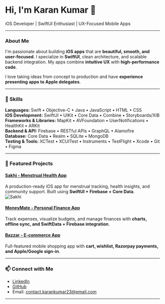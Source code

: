 # Hi, I'm Karan Kumar 👋

iOS Developer | SwiftUI Enthusiast | UX-Focused Mobile Apps

---

### About Me
I'm passionate about building **iOS apps** that are **beautiful, smooth, and user-focused**. I specialize in **SwiftUI**, clean architecture, and scalable backend integration. My apps combine **intuitive UX** with **high-performance code**.  

I love taking ideas from concept to production and have **experience presenting apps to Apple delegates**.

---

### 🚀 Skills
**Languages:** Swift • Objective-C • Java • JavaScript • HTML • CSS  
**iOS Development:** SwiftUI • UIKit • Core Data • Combine • Storyboards/XIB  
**Frameworks & Libraries:** MapKit • AVFoundation • UserNotifications • HealthKit • ARKit  
**Backend & API:** Firebase • RESTful APIs • GraphQL • Alamofire  
**Database:** Core Data • Realm • SQLite • MongoDB  
**Testing & Tools:** XCTest • XCUITest • Instruments • TestFlight • Xcode • Git • Figma  

---

### 📱 Featured Projects
#### [Sakhi - Menstrual Health App](https://apps.apple.com/us/app/sakhi-menstrual-companion/id6747256551)
A production-ready iOS app for menstrual tracking, health insights, and community support. Built using **SwiftUI + Firebase + Core Data**.  
![Sakhi](https://user-images.githubusercontent.com/yourprofile/sakhi-screenshot.png)

#### [MoneyMate - Personal Finance App](https://github.com/thekarandeveloper/MoneyMate)
Track expenses, visualize budgets, and manage finances with **charts, offline sync, and SwiftData + Firebase integration**.

#### [Bazzar - E-commerce App](https://github.com/thekarandeveloper/Bazzar)
Full-featured mobile shopping app with **cart, wishlist, Razorpay payments, and Apple/Google sign-in**.

---

### 📫 Connect with Me
- [LinkedIn](https://www.linkedin.com/in/karandeveloper/)  
- [GitHub](https://github.com/thekarandeveloper)  
- Email: contact.karankumar23@email.com  

---
